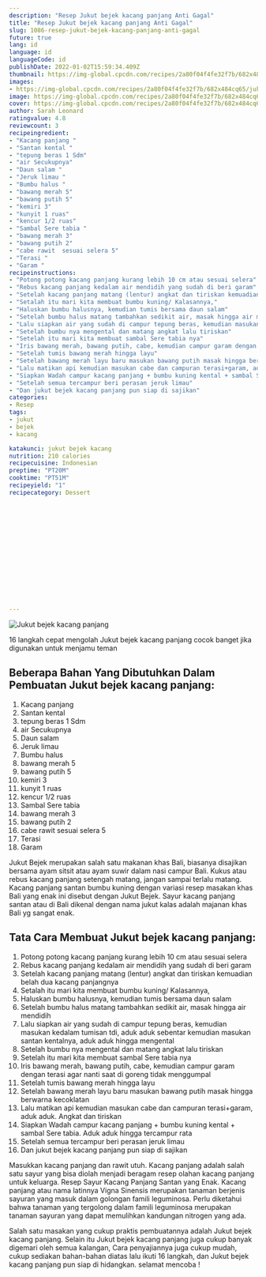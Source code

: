 ```yaml
---
description: "Resep Jukut bejek kacang panjang Anti Gagal"
title: "Resep Jukut bejek kacang panjang Anti Gagal"
slug: 1086-resep-jukut-bejek-kacang-panjang-anti-gagal
future: true
lang: id
language: id
languageCode: id
publishDate: 2022-01-02T15:59:34.409Z 
thumbnail: https://img-global.cpcdn.com/recipes/2a80f04f4fe32f7b/682x484cq65/jukut-bejek-kacang-panjang-foto-resep-utama.png
images:
- https://img-global.cpcdn.com/recipes/2a80f04f4fe32f7b/682x484cq65/jukut-bejek-kacang-panjang-foto-resep-utama.png
image: https://img-global.cpcdn.com/recipes/2a80f04f4fe32f7b/682x484cq65/jukut-bejek-kacang-panjang-foto-resep-utama.png
cover: https://img-global.cpcdn.com/recipes/2a80f04f4fe32f7b/682x484cq65/jukut-bejek-kacang-panjang-foto-resep-utama.png
author: Sarah Leonard
ratingvalue: 4.8
reviewcount: 3
recipeingredient:
- "Kacang panjang "
- "Santan kental "
- "tepung beras 1 Sdm"
- "air Secukupnya"
- "Daun salam "
- "Jeruk limau "
- "Bumbu halus "
- "bawang merah 5"
- "bawang putih 5"
- "kemiri 3"
- "kunyit 1 ruas"
- "kencur 1/2 ruas"
- "Sambal Sere tabia "
- "bawang merah 3"
- "bawang putih 2"
- "cabe rawit  sesuai selera 5"
- "Terasi "
- "Garam "
recipeinstructions:
- "Potong potong kacang panjang kurang lebih 10 cm atau sesuai selera"
- "Rebus kacang panjang kedalam air mendidih yang sudah di beri garam"
- "Setelah kacang panjang matang (lentur) angkat dan tiriskan kemuadian belah dua kacang panjangnya"
- "Setalah itu mari kita membuat bumbu kuning/ Kalasannya,"
- "Haluskan bumbu halusnya, kemudian tumis bersama daun salam"
- "Setelah bumbu halus matang tambahkan sedikit air, masak hingga air mendidih"
- "Lalu siapkan air yang sudah di campur tepung beras, kemudian masukan kedalam tumisan tdi, aduk aduk sebentar kemudian masukan santan kentalnya, aduk aduk hingga mengental"
- "Setelah bumbu nya mengental dan matang angkat lalu tiriskan"
- "Setelah itu mari kita membuat sambal Sere tabia nya"
- "Iris bawang merah, bawang putih, cabe, kemudian campur garam dengan terasi agar nanti saat di goreng tidak menggumpal"
- "Setelah tumis bawang merah hingga layu"
- "Setelah bawang merah layu baru masukan bawang putih masak hingga berwarna kecoklatan"
- "Lalu matikan api kemudian masukan cabe dan campuran terasi+garam, aduk aduk. Angkat dan tiriskan"
- "Siapkan Wadah campur kacang panjang + bumbu kuning kental + sambal Sere tabia. Aduk aduk hingga tercampur rata"
- "Setelah semua tercampur beri perasan jeruk limau"
- "Dan jukut bejek kacang panjang pun siap di sajikan"
categories:
- Resep
tags:
- jukut
- bejek
- kacang

katakunci: jukut bejek kacang 
nutrition: 210 calories
recipecuisine: Indonesian
preptime: "PT20M"
cooktime: "PT51M"
recipeyield: "1"
recipecategory: Dessert


     
    
    
    
    
    
    
    
    
    
    
      
    
---
```



![Jukut bejek kacang panjang](https://img-global.cpcdn.com/recipes/2a80f04f4fe32f7b/682x484cq65/jukut-bejek-kacang-panjang-foto-resep-utama.png)

16 langkah cepat mengolah  Jukut bejek kacang panjang cocok banget jika digunakan untuk menjamu teman

<!--inarticleads1-->

## Beberapa Bahan Yang Dibutuhkan Dalam Pembuatan Jukut bejek kacang panjang:

1. Kacang panjang 
1. Santan kental 
1. tepung beras 1 Sdm
1. air Secukupnya
1. Daun salam 
1. Jeruk limau 
1. Bumbu halus 
1. bawang merah 5
1. bawang putih 5
1. kemiri 3
1. kunyit 1 ruas
1. kencur 1/2 ruas
1. Sambal Sere tabia 
1. bawang merah 3
1. bawang putih 2
1. cabe rawit  sesuai selera 5
1. Terasi 
1. Garam 

Jukut Bejek merupakan salah satu makanan khas Bali, biasanya disajikan bersama ayam sitsit atau ayam suwir dalam nasi campur Bali. Kukus atau rebus kacang panjang setengah matang, jangan sampai terlalu matang. Kacang panjang santan bumbu kuning dengan variasi resep masakan khas Bali yang enak ini disebut dengan Jukut Bejek. Sayur kacang panjang santan atau di Bali dikenal dengan nama jukut kalas adalah majanan khas Bali yg sangat enak. 

<!--inarticleads2-->

## Tata Cara Membuat Jukut bejek kacang panjang:

1. Potong potong kacang panjang kurang lebih 10 cm atau sesuai selera
1. Rebus kacang panjang kedalam air mendidih yang sudah di beri garam
1. Setelah kacang panjang matang (lentur) angkat dan tiriskan kemuadian belah dua kacang panjangnya
1. Setalah itu mari kita membuat bumbu kuning/ Kalasannya,
1. Haluskan bumbu halusnya, kemudian tumis bersama daun salam
1. Setelah bumbu halus matang tambahkan sedikit air, masak hingga air mendidih
1. Lalu siapkan air yang sudah di campur tepung beras, kemudian masukan kedalam tumisan tdi, aduk aduk sebentar kemudian masukan santan kentalnya, aduk aduk hingga mengental
1. Setelah bumbu nya mengental dan matang angkat lalu tiriskan
1. Setelah itu mari kita membuat sambal Sere tabia nya
1. Iris bawang merah, bawang putih, cabe, kemudian campur garam dengan terasi agar nanti saat di goreng tidak menggumpal
1. Setelah tumis bawang merah hingga layu
1. Setelah bawang merah layu baru masukan bawang putih masak hingga berwarna kecoklatan
1. Lalu matikan api kemudian masukan cabe dan campuran terasi+garam, aduk aduk. Angkat dan tiriskan
1. Siapkan Wadah campur kacang panjang + bumbu kuning kental + sambal Sere tabia. Aduk aduk hingga tercampur rata
1. Setelah semua tercampur beri perasan jeruk limau
1. Dan jukut bejek kacang panjang pun siap di sajikan


Masukkan kacang panjang dan rawit utuh. Kacang panjang adalah salah satu sayur yang bisa diolah menjadi beragam resep olahan kacang panjang untuk keluarga. Resep Sayur Kacang Panjang Santan yang Enak. Kacang panjang atau nama latinnya Vigna Sinensis merupakan tanaman berjenis sayuran yang masuk dalam golongan famili leguminosa. Perlu diketahui bahwa tanaman yang tergolong dalam famili leguminosa merupakan tanaman sayuran yang dapat memulihkan kandungan nitrogen yang ada. 

Salah satu masakan yang cukup praktis pembuatannya adalah  Jukut bejek kacang panjang. Selain itu  Jukut bejek kacang panjang  juga cukup banyak digemari oleh semua kalangan, Cara penyajiannya juga cukup mudah, cukup sediakan bahan-bahan diatas lalu ikuti 16 langkah, dan  Jukut bejek kacang panjang  pun siap di hidangkan. selamat mencoba !
